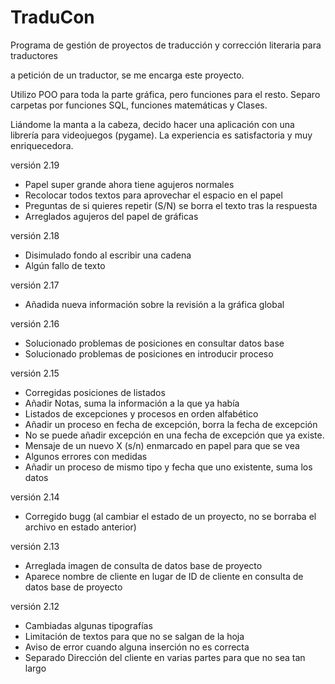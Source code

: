 # TraduCon
Programa de gestión de proyectos de traducción y corrección literaria para traductores

a petición de un traductor, se me encarga este proyecto.

Utilizo POO para toda la parte gráfica, pero funciones para el resto. Separo carpetas por funciones SQL, funciones matemáticas y Clases.

Liándome la manta a la cabeza, decido hacer una aplicación con una librería para videojuegos (pygame). La experiencia es satisfactoria y muy enriquecedora.


versión 2.19

- Papel super grande ahora tiene agujeros normales
- Recolocar todos textos para aprovechar el espacio en el papel
- Preguntas de si quieres repetir (S/N) se borra el texto tras la respuesta
- Arreglados agujeros del papel de gráficas

versión 2.18

- Disimulado fondo al escribir una cadena
- Algún fallo de texto

versión 2.17

- Añadida nueva información sobre la revisión a la gráfica global

versión 2.16

- Solucionado problemas de posiciones en consultar datos base
- Solucionado problemas de posiciones en introducir proceso

versión 2.15

- Corregidas posiciones de listados
- Añadir Notas, suma la información a la que ya había
- Listados de excepciones y procesos en orden alfabético
- Añadir un proceso en fecha de excepción, borra la fecha de excepción
- No se puede añadir excepción en una fecha de excepción que ya existe.
- Mensaje de un nuevo X (s/n) enmarcado en papel para que se vea
- Algunos errores con medidas
- Añadir un proceso de mismo tipo y fecha que uno existente, suma los datos

versión 2.14

- Corregido bugg (al cambiar el estado de un proyecto, no se borraba el archivo en estado anterior)

versión 2.13

- Arreglada imagen de consulta de datos base de proyecto
- Aparece nombre de cliente en lugar de ID de cliente en consulta de datos base de proyecto

versión 2.12

- Cambiadas algunas tipografías
- Limitación de textos para que no se salgan de la hoja
- Aviso de error cuando alguna inserción no es correcta
- Separado Dirección del cliente en varias partes para que no sea tan largo
